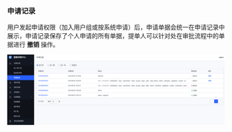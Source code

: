 ### 申请记录
用户发起申请权限（加入用户组或按系统申请）后，申请单据会统一在申请记录中展示，申请记录保存了个人申请的所有单据，提单人可以针对处在审批流程中的单据进行 **撤销** 操作。

![](../../assets/企业微信截图_a174847b-5aa1-4089-9439-329341f76b06.png)

